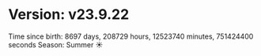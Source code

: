 # Version: v23.9.22
Time since birth: 8697 days, 208729 hours, 12523740 minutes, 751424400 seconds
Season: Summer ☀️
